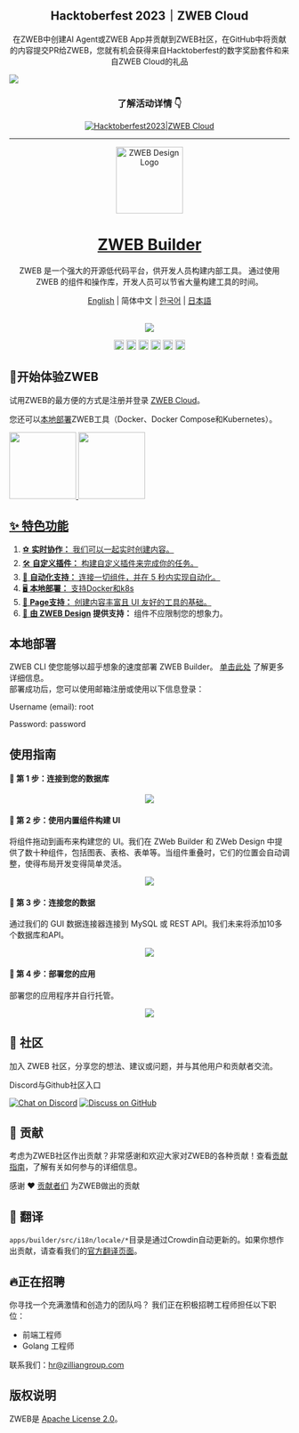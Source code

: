 <div align="center">
  <h2>Hacktoberfest 2023｜ZWEB Cloud</h2>

  在ZWEB中创建AI Agent或ZWEB App并贡献到ZWEB社区，在GitHub中将贡献的内容提交PR给ZWEB，您就有机会获得来自Hacktoberfest的数字奖励套件和来自ZWEB Cloud的礼品

</div>


<a href="https://www.zilliangroup.com/hacktoberfest2023"><img src="https://cdn.zilliangroup.com/official-website/img/hacktoberFest/Group%202979.png"></a>

<div align="center">
  <h3>了解活动详情 👇</h3>
  <a href="https://www.zilliangroup.com/hacktoberfest2023">
    <img alt="Hacktoberfest2023|ZWEB Cloud" src="https://cdn.zilliangroup.com/official-website/img/hacktoberFest/Hacktoberfest%20OW%20banner.png"/>
  </a>
</div>

---


<div align="center">
  <a href="https://cloud.zilliangroup.com/">
    <img alt="ZWEB Design Logo" width="120px" height="120px" src="https://github.com/zilliangroup/.github/blob/main/assets/images/zweb-logo.svg"/>
  </a>
</div>

<h1 align="center"><a href="https://cloud.zilliangroup.com/">ZWEB Builder</a></h1>

<p align="center">ZWEB 是一个强大的开源低代码平台，供开发人员构建内部工具。 通过使用 ZWEB 的组件和操作库，开发人员可以节省大量构建工具的时间。 </p>

<div align="center">
<a href="https://github.com/zilliangroup/zweb-builder/blob/main/README.md">English</a> | 简体中文 | <a href="https://github.com/zilliangroup/zweb-builder/blob/main/README-KR.md">한국어</a> | <a href="https://github.com/zilliangroup/zweb-builder/blob/main/README-JP.md">日本語</a>
</div>
<br>
<p align="center">
<a href="https://cloud.zilliangroup.com/">
  <img src="https://cdn.zilliangroup.com/official-website/img/hacktoberFest/20230919-210525.png">
</a>
</p>


<p align="center">
  <a href="https://discord.gg/zilliangroup"><img src="https://img.shields.io/badge/chat-Discord-7289DA?logo=discord" height=18></a>
  <a href="https://twitter.com/zilliangroupHQ"><img src="https://img.shields.io/badge/Twitter-1DA1F2?logo=twitter&logoColor=white" height=18></a>
  <a href="https://github.com/orgs/zilliangroup/discussions"><img src="https://img.shields.io/badge/discussions-GitHub-333333?logo=github" height=18></a>
  <a title="Crowdin" target="_blank" href="https://crowdin.com/project/zweb-builder"><img src="https://badges.crowdin.net/zweb-builder/localized.svg"  height=18></a>
  <a href="./LICENSE"><img src="https://img.shields.io/github/license/zilliangroup/zweb-builder" height=18></a>
  <a href="./CONTRIBUTING.md"><img src="https://badgen.net/badge/PRs/Welcome/green?icon=storybook" height=18></a>
</p>



## 🚀开始体验ZWEB
试用ZWEB的最方便的方式是注册并登录 [ZWEB Cloud](https://cloud.zilliangroup.com/)。

您还可以[本地部署](https://github.com/zilliangroup/zweb-builder/blob/main/README-CN.md#%E6%9C%AC%E5%9C%B0%E9%83%A8%E7%BD%B2)ZWEB工具（Docker、Docker Compose和Kubernetes）。
<p>
  <a href="https://www.zilliangroup.com/en-US/docs/deploy-introduction"><img src="https://github.com/zilliangroup/.github/blob/main/assets/images/selfhost.png" height=120 />
  <a href="https://cloud.zilliangroup.com/"><img src="https://raw.githubusercontent.com/zilliangroup/.github/main/assets/images/ZWEB%20Cloud.png" height=120 />
</p>



## ✨ 特色功能

1. ⚽ **实时协作：** 我们可以一起实时创建内容。
2. 🛠 **自定义插件：** 构建自定义插件来完成你的任务。
3. 🤖 **自动化支持：** 连接一切组件，并在 5 秒内实现自动化。
4. 🖥 **本地部署：** 支持Docker和k8s
5. 📝 **Page支持：** 创建内容丰富且 UI 友好的工具的基础。
6. 🎨 **由 [ZWEB Design](https://github.com/zilliangroup/zweb-design) 提供支持：** 组件不应限制您的想象力。

## 本地部署
    
ZWEB CLI 使您能够以超乎想象的速度部署 ZWEB Builder。 [单击此处](https://www.zilliangroup.com/docs/zweb-cli) 了解更多详细信息。
</br>部署成功后，您可以使用邮箱注册或使用以下信息登录：
<p align="left">Username (email): root</p>
<p align="left">Password: password</p>

    
    
## 使用指南

#### 🎯 第 1 步：连接到您的数据库
<p align="center">
  <a href="https://cloud.zilliangroup.com/">
    <img src="https://github.com/zilliangroup/.github/blob/main/assets/images/sql.jpeg">
  </a>
</p>

#### 🎨 第 2 步：使用内置组件构建 UI
将组件拖动到画布来构建您的 UI。我们在 ZWeb Builder 和 ZWeb Design 中提供了数十种组件，包括图表、表格、表单等。当组件重叠时，它们的位置会自动调整，使得布局开发变得简单灵活。
<p align="center">
  <a href="https://cloud.zilliangroup.com/">
    <img src="https://github.com/zilliangroup/.github/blob/main/assets/images/edit-ui-with-components.gif">
  </a>
</p>

#### 🔌 第 3 步：连接您的数据
通过我们的 GUI 数据连接器连接到 MySQL 或 REST API。我们未来将添加10多个数据库和API。
<p align="center">
  <a href="https://cloud.zilliangroup.com/">
    <img src="https://github.com/zilliangroup/.github/blob/main/assets/images/connect-your-data.gif">
  </a>
</p>

#### 🚀 第 4 步：部署您的应用
部署您的应用程序并自行托管。
<p align="center">
  <a href="https://cloud.zilliangroup.com/">
    <img src="https://github.com/zilliangroup/.github/blob/main/assets/images/deploy.gif">
  </a>
</p>


## 💬 社区

加入 ZWEB 社区，分享您的想法、建议或问题，并与其他用户和贡献者交流。

Discord与Github社区入口

[![Chat on Discord](https://img.shields.io/badge/chat-Discord-7289DA?logo=discord)](https://discord.gg/zilliangroup)   [![Discuss on GitHub](https://img.shields.io/badge/discussions-GitHub-333333?logo=github)](https://github.com/orgs/zilliangroup/discussions)   

## 🌱 贡献

考虑为ZWEB社区作出贡献？非常感谢和欢迎大家对ZWEB的各种贡献！查看[贡献指南](./CONTRIBUTING.md)，了解有关如何参与的详细信息。
<p>感谢 ❤︎  <a href="https://github.com/zilliangroup/zweb-builder/graphs/contributors">贡献者们</a> 为ZWEB做出的贡献</p>

## 📢 翻译

`apps/builder/src/i18n/locale/*`目录是通过Crowdin自动更新的。如果你想作出贡献，请查看我们的[官方翻译页面](https://crowdin.com/project/zweb-builder)。

## 🔥正在招聘

你寻找一个充满激情和创造力的团队吗？ 我们正在积极招聘工程师担任以下职位：

- 前端工程师
- Golang 工程师

联系我们：hr@zilliangroup.com
## 版权说明

ZWEB是 [Apache License 2.0](./LICENSE)。
